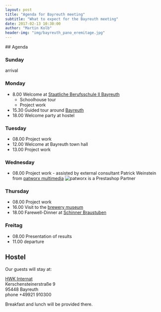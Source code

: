 ```yaml
---
layout: post
title: "Agenda for Bayreuth meeting"
subtitle: "What to expect for the Bayreuth meeting"
date: 2017-02-13 10:30:00
author: "Martin Kolb"
header-img: "img/bayreuth_pano_eremitage.jpg"
---
```

<div id="getting-started"></div>
<script type="text/javascript">
	function init() {
	  jQuery('#getting-started').countdown('2017/04/03', function(event) {
	    jQuery(this).html(event.strftime('%w weeks %d days %H:%M:%S'));
	  });
  	};
</script>
## Agenda

### Sunday
arrival

### Monday
* 8.00 Welcome at [Staatliche Berufsschule II Bayreuth](http://kbs-bth.de)
	* Schoolhouse tour
	* Project work
* 15.30 Guided tour around [Bayreuth](http://www.bayreuth.de/tourismus-kultur-freizeit/uebersicht/)
* 18.00 Welcome party at hostel

### Tuesday
* 08.00 Project work
* 12.00 Welcome at Bayreuth town hall
* 13.00 Project work

### Wednesday
* 08.00 Project work - assisted by external consultant Patrick Weinstein from [patworx multimedia](http://patworx.de)
![patworx is a Prestashop Partner](http://www.patworx.de/images/PrestaShop_partner_agencyPS.jpg)

### Thursday
* 08.00 Project work
* 16.00 Visit to the [brewery museum](https://www.maisel.com/bier_erlebnis_welt/information_und_anmeldung_54.html)
* 18.00 Farewell-Dinner at [Schinner Braustuben](http://www.schinner-braustuben.de)

### Freitag
* 08.00 Presentation of results
* 11.00 departure

## Hostel
Our guests will stay at:

[HWK Internat](https://www.hwk-oberfranken.de/72,0,581.html)  
Kerschensteinerstraße 9  
95448 Bayreuth  
phone +49921 910300

Breakfast and lunch will be provided there.